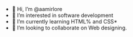 - 👋 Hi, I’m @aamirlore
- 👀 I’m interested in software development
- 🌱 I’m currently learning HTML% and CSS*
- 💞️ I’m looking to collaborate on Web designing.

<!---
aamirlore/aamirlore is a ✨ special ✨ repository because its `README.md` (this file) appears on your GitHub profile.
You can click the Preview link to take a look at your changes.
--->
